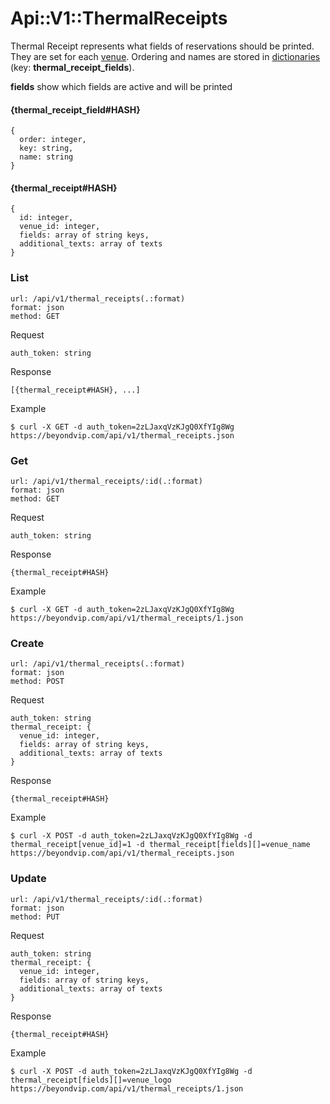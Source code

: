 # Api::V1::ThermalReceipts
Thermal Receipt represents what fields of reservations should be printed. They
 are set for each [venue](/api/venues.md). Ordering and names are stored in
 [dictionaries](/api/dictionaries.md) (key: **thermal_receipt_fields**).

**fields** show which fields are active and will be printed

#### {thermal_receipt_field#HASH}
    {
      order: integer,
      key: string,
      name: string
    }

#### {thermal_receipt#HASH}
    {
      id: integer,
      venue_id: integer,
      fields: array of string keys,
      additional_texts: array of texts
    }

### List
    url: /api/v1/thermal_receipts(.:format)
    format: json
    method: GET

  Request

    auth_token: string

  Response

    [{thermal_receipt#HASH}, ...]

  Example

    $ curl -X GET -d auth_token=2zLJaxqVzKJgQ0XfYIg8Wg https://beyondvip.com/api/v1/thermal_receipts.json

### Get
    url: /api/v1/thermal_receipts/:id(.:format)
    format: json
    method: GET

  Request

    auth_token: string

  Response

    {thermal_receipt#HASH}

  Example

    $ curl -X GET -d auth_token=2zLJaxqVzKJgQ0XfYIg8Wg https://beyondvip.com/api/v1/thermal_receipts/1.json

### Create
    url: /api/v1/thermal_receipts(.:format)
    format: json
    method: POST

  Request

    auth_token: string
    thermal_receipt: {
      venue_id: integer,
      fields: array of string keys,
      additional_texts: array of texts
    }

  Response

    {thermal_receipt#HASH}

  Example

    $ curl -X POST -d auth_token=2zLJaxqVzKJgQ0XfYIg8Wg -d thermal_receipt[venue_id]=1 -d thermal_receipt[fields][]=venue_name https://beyondvip.com/api/v1/thermal_receipts.json

### Update
    url: /api/v1/thermal_receipts/:id(.:format)
    format: json
    method: PUT

  Request

    auth_token: string
    thermal_receipt: {
      venue_id: integer,
      fields: array of string keys,
      additional_texts: array of texts
    }

  Response

    {thermal_receipt#HASH}

  Example

    $ curl -X POST -d auth_token=2zLJaxqVzKJgQ0XfYIg8Wg -d thermal_receipt[fields][]=venue_logo https://beyondvip.com/api/v1/thermal_receipts/1.json
